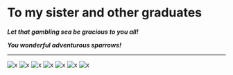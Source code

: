 # To my sister and other graduates

***Let that gambling sea be gracious to you all!***

***You wonderful adventurous sparrows!***

---

![x](/static/articles/life/to_my_sister_and_other_graduates/images/1.jpg)
![x](/static/articles/life/to_my_sister_and_other_graduates/images/2.jpg)
![x](/static/articles/life/to_my_sister_and_other_graduates/images/3.jpg)
![x](/static/articles/life/to_my_sister_and_other_graduates/images/4.jpg)
![x](/static/articles/life/to_my_sister_and_other_graduates/images/5.jpg)
![x](/static/articles/life/to_my_sister_and_other_graduates/images/6.jpg)
![x](/static/articles/life/to_my_sister_and_other_graduates/images/7.jpg)
